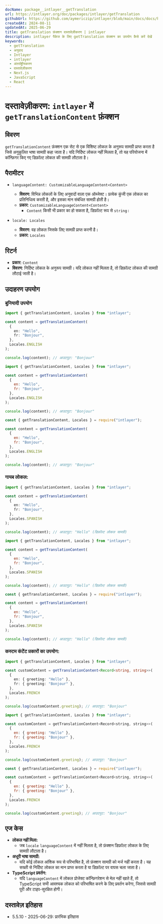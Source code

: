 ```yaml
---
docName: package__intlayer__getTranslation
url: https://intlayer.org/doc/packages/intlayer/getTranslation
githubUrl: https://github.com/aymericzip/intlayer/blob/main/docs/docs/hi/packages/intlayer/getTranslation.md
createdAt: 2024-08-11
updatedAt: 2025-06-29
title: getTranslation फ़ंक्शन दस्तावेज़ीकरण | intlayer
description: intlayer पैकेज के लिए getTranslation फ़ंक्शन का उपयोग कैसे करें देखें
keywords:
  - getTranslation
  - अनुवाद
  - Intlayer
  - intlayer
  - अंतर्राष्ट्रीयकरण
  - दस्तावेज़ीकरण
  - Next.js
  - JavaScript
  - React
---
```


# दस्तावेज़ीकरण: `intlayer` में `getTranslationContent` फ़ंक्शन

## विवरण

`getTranslationContent` फ़ंक्शन एक सेट से एक विशिष्ट लोकल के अनुरूप सामग्री प्राप्त करता है जिसे अनुकूलित भाषा सामग्री कहा जाता है। यदि निर्दिष्ट लोकल नहीं मिलता है, तो यह परियोजना में कॉन्फ़िगर किए गए डिफ़ॉल्ट लोकल की सामग्री लौटाता है।

## पैरामीटर

- `languageContent: CustomizableLanguageContent<Content>`

  - **विवरण**: विभिन्न लोकलों के लिए अनुवादों वाला एक ऑब्जेक्ट। प्रत्येक कुंजी एक लोकल का प्रतिनिधित्व करती है, और इसका मान संबंधित सामग्री होती है।
  - **प्रकार**: `CustomizableLanguageContent<Content>`
    - `Content` किसी भी प्रकार का हो सकता है, डिफ़ॉल्ट रूप से `string`।

- `locale: Locales`

  - **विवरण**: वह लोकल जिसके लिए सामग्री प्राप्त करनी है।
  - **प्रकार**: `Locales`

## रिटर्न

- **प्रकार**: `Content`
- **विवरण**: निर्दिष्ट लोकल के अनुरूप सामग्री। यदि लोकल नहीं मिलता है, तो डिफ़ॉल्ट लोकल की सामग्री लौटाई जाती है।

## उदाहरण उपयोग

### बुनियादी उपयोग

```typescript codeFormat="typescript"
import { getTranslationContent, Locales } from "intlayer";

const content = getTranslationContent(
  {
    en: "Hello",
    fr: "Bonjour",
  },
  Locales.ENGLISH
);

console.log(content); // आउटपुट: "Bonjour"
```

```javascript codeFormat="esm"
import { getTranslationContent, Locales } from "intlayer";

const content = getTranslationContent(
  {
    en: "Hello",
    fr: "Bonjour",
  },
  Locales.ENGLISH
);

console.log(content); // आउटपुट: "Bonjour"
```

```javascript codeFormat="commonjs"
const { getTranslationContent, Locales } = require("intlayer");

const content = getTranslationContent(
  {
    en: "Hello",
    fr: "Bonjour",
  },
  Locales.ENGLISH
);

console.log(content); // आउटपुट: "Bonjour"
```

### गायब लोकल:

```typescript codeFormat="typescript"
import { getTranslationContent, Locales } from "intlayer";

const content = getTranslationContent(
  {
    en: "Hello",
    fr: "Bonjour",
  },
  Locales.SPANISH
);

console.log(content); // आउटपुट: "Hello" (डिफ़ॉल्ट लोकल सामग्री)
```

```javascript codeFormat="esm"
import { getTranslationContent, Locales } from "intlayer";

const content = getTranslationContent(
  {
    en: "Hello",
    fr: "Bonjour",
  },
  Locales.SPANISH
);

console.log(content); // आउटपुट: "Hello" (डिफ़ॉल्ट लोकल सामग्री)
```

```javascript codeFormat="commonjs"
const { getTranslationContent, Locales } = require("intlayer");

const content = getTranslationContent(
  {
    en: "Hello",
    fr: "Bonjour",
  },
  Locales.SPANISH
);

console.log(content); // आउटपुट: "Hello" (डिफ़ॉल्ट लोकल सामग्री)
```

### कस्टम कंटेंट प्रकारों का उपयोग:

```typescript codeFormat="typescript"
import { getTranslationContent, Locales } from "intlayer";

const customContent = getTranslationContent<Record<string, string>>(
  {
    en: { greeting: "Hello" },
    fr: { greeting: "Bonjour" },
  },
  Locales.FRENCH
);

console.log(customContent.greeting); // आउटपुट: "Bonjour"
```

```javascript codeFormat="esm"
import { getTranslationContent, Locales } from "intlayer";

const customContent = getTranslationContent<Record<string, string>>(
  {
    en: { greeting: "Hello" },
    fr: { greeting: "Bonjour" },
  },
  Locales.FRENCH
);

console.log(customContent.greeting); // आउटपुट: "Bonjour"
```

```javascript codeFormat="commonjs"
const { getTranslationContent, Locales } = require("intlayer");

const customContent = getTranslationContent<Record<string, string>>(
  {
    en: { greeting: "Hello" },
    fr: { greeting: "Bonjour" },
  },
  Locales.FRENCH
);

console.log(customContent.greeting); // आउटपुट: "Bonjour"
```

## एज केस

- **लोकल नहीं मिला:**
  - जब `locale` `languageContent` में नहीं मिलता है, तो फ़ंक्शन डिफ़ॉल्ट लोकल के लिए सामग्री लौटाता है।
- **अधूरी भाषा सामग्री:**
  - यदि कोई लोकल आंशिक रूप से परिभाषित है, तो फ़ंक्शन सामग्री को मर्ज नहीं करता है। यह सख्ती से निर्दिष्ट लोकल का मान प्राप्त करता है या डिफ़ॉल्ट पर वापस चला जाता है।
- **TypeScript प्रवर्तन:**
  - यदि `languageContent` में लोकल प्रोजेक्ट कॉन्फ़िगरेशन से मेल नहीं खाते हैं, तो TypeScript सभी आवश्यक लोकल को परिभाषित करने के लिए प्रवर्तन करेगा, जिससे सामग्री पूरी और टाइप-सुरक्षित होगी।

## दस्तावेज़ इतिहास

- 5.5.10 - 2025-06-29: प्रारंभिक इतिहास
